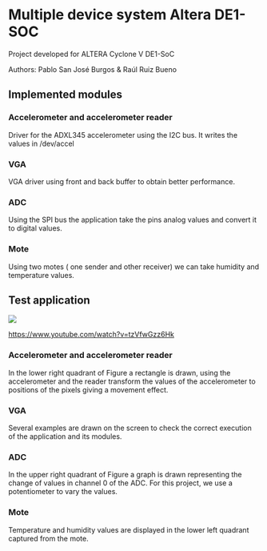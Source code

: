 # Multiple device system Altera DE1-SOC


Project developed for ALTERA Cyclone V DE1-SoC

Authors:
Pablo San José Burgos & Raúl Ruiz Bueno

## Implemented modules

### Accelerometer and accelerometer reader

Driver for the ADXL345 accelerometer using the I2C bus. It writes the values in /dev/accel

### VGA

VGA driver using front and back buffer to obtain better performance.

### ADC

Using the SPI bus the application take the pins analog values and convert it to digital values.

### Mote

Using two motes ( one sender and other receiver) we can take humidity and temperature values.

## Test application

![](https://www.dropbox.com/s/ed13qefigsc7pq4/testapp.JPG?dl=0)

https://www.youtube.com/watch?v=tzVfwGzz6Hk

### Accelerometer and accelerometer reader

In the lower right quadrant of Figure a rectangle is drawn, using the
accelerometer and the reader transform the values ​​of the accelerometer to positions of the
pixels giving a movement effect.

### VGA

Several examples are drawn on the screen to check the correct execution of the application
and its modules.

### ADC

In the upper right quadrant of Figure a graph is drawn representing the
change of values ​​in channel 0 of the ADC. For this project, we use a
potentiometer to vary the values.

### Mote

Temperature and humidity values ​​are displayed in the lower left quadrant
captured from the mote.
